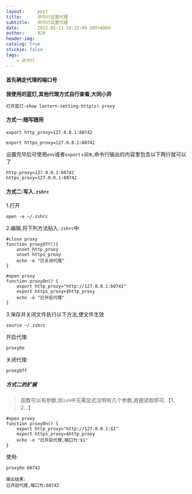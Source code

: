 ```yaml
---
layout:     post
title:      命令行设置代理
subtitle:  	命令行设置代理
date:       2022-05-11 10:22:00 GMT+0800
author:     920
header-img: 
catalog: true
stickie: false
tags:
    - 命令行
---
```



#### 首先确定代理的端口号

**我使用的蓝灯,其他代理方式自行查看,大同小异**

`打开蓝灯-show lantern-setting-http(s) proxy`


#### 方式一:随写随用

```
export http_proxy=127.0.0.1:60742

export https_proxy=127.0.0.1:60742
```
设置完毕后可使用`env`或者`export`+`回车`,命令行输出的内容里包含以下两行就可以了

```
http_proxy=127.0.0.1:60742
https_proxy=127.0.0.1:60742
```

#### 方式二:写入`.zshrc`

1.打开
```
open -e ~/.zshrc
```

2.编辑,将下列方法贴入`.zshrc`中
```
#close proxy
function proxyOff(){
    unset http_proxy
    unset https_proxy
    echo -e "已关闭代理"
}
 
#open proxy
function proxyOn() {
    export http_proxy="http://127.0.0.1:60742"
    export https_proxy=$http_proxy
    echo -e "已开启代理"
}
```

3.保存并关闭文件执行以下方法,使文件生效
```
source ~/.zshrc
```

开启代理:  

`proxyOn`

关闭代理:  

`proxyOff`


##### 方式二的扩展

>函数可以有参数,但`zsh`中无需显式注明有几个参数,直接读取即可.【$1、$2...】

```
#open proxy
function proxyOn() {
    export http_proxy="http://127.0.0.1:$1"
    export https_proxy=$http_proxy
    echo -e "已开启代理,端口为:$1"
}
```

使用:

```
proxyOn 60742

输出结果:
已开启代理,端口为:60742
```









